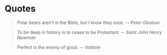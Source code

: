 # Quotes

>
> Polar bears aren't in the Bible, but I know they exist. 
-- <cite>Peter Gholson</cite>

>
> To be deep in history is to cease to be Protestant. 
-- <cite>Saint John Henry Newman</cite>

>
> Perfect is the enemy of good. 
-- <cite>Voltaire</cite>
